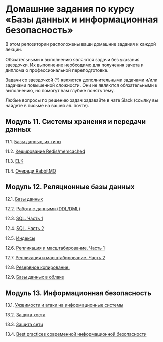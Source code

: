 # Домашние задания по курсу «Базы данных и информационная безопасность»

В этом репозитории расположены ваши домашние задания к каждой лекции. 

Обязательными к выполнению являются задачи без указания звездочки. Их выполнение необходимо для получения зачета и диплома о профессиональной переподготовке.

Задачи со звездочкой (*) являются дополнительными задачами и/или задачами повышенной сложности. Они не являются обязательными к выполнению, но помогут вам глубже понять тему.

Любые вопросы по решению задач задавайте в чате Slack (ссылку вы найдете в письме на вашей эл. почте).

## Модуль 11. Системы хранения и передачи данных

11.1. [Базы данных, их типы](https://github.com/netology-code/sdb-homeworks/blob/main/11-01.md)

11.2. [Кеширование Redis/memcached](https://github.com/netology-code/sdb-homeworks/blob/main/11-02.md)

11.3. [ELK](https://github.com/netology-code/sdb-homeworks/blob/main/11-03.md)

11.4. [Очереди RabbitMQ](https://github.com/netology-code/sdb-homeworks/blob/main/11-04.md)


## Модуль 12. Реляционные базы данных

12.1. [Базы данных](https://github.com/netology-code/sdb-homeworks/blob/main/12-01.md)

12.2. [Работа с данными (DDL/DML)](https://github.com/netology-code/sdb-homeworks/blob/main/12-02.md)

12.3. [SQL. Часть 1](https://github.com/netology-code/sdb-homeworks/blob/main/12-03.md)

12.4. [SQL. Часть 2](https://github.com/netology-code/sdb-homeworks/blob/main/12-04.md)

12.5. [Индексы](https://github.com/netology-code/sdb-homeworks/blob/main/12-05.md)

12.6. [Репликация и масштабирование. Часть 1](https://github.com/netology-code/sdb-homeworks/blob/main/12-06.md)

12.7. [Репликация и масштабирование. Часть 2](https://github.com/netology-code/sdb-homeworks/blob/main/12-07.md)

12.8. [Резервное копирование. ](https://github.com/netology-code/sdb-homeworks/blob/main/12-08.md)

12.9. [Базы данных в облаке](https://github.com/netology-code/sdb-homeworks/blob/main/12-09.md)


## Модуль 13. Информационная безопасность

13.1. [Уязвимости и атаки на информационные системы](https://github.com/netology-code/sdb-homeworks/blob/main/13-01.md)

13.2. [Защита хоста](https://github.com/netology-code/sdb-homeworks/blob/main/13-02.md)

13.3. [Защита сети](https://github.com/netology-code/sdb-homeworks/blob/main/13-03.md)

13.4. [Best practices современной информационной безопасности]()

